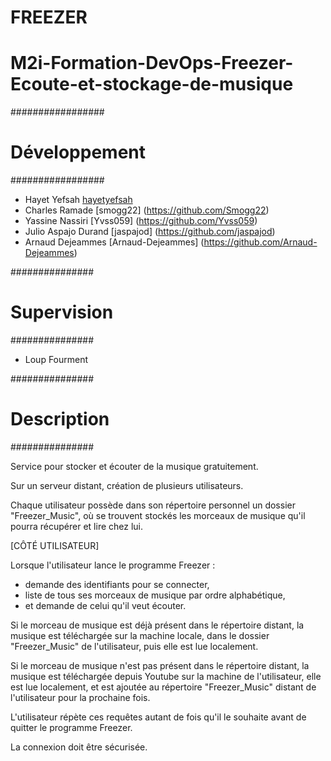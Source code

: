 # FREEZER #

# M2i-Formation-DevOps-Freezer-Ecoute-et-stockage-de-musique #

#################
# Développement #
#################

* Hayet Yefsah
[hayetyefsah](https://github.com/hayetyefsah)
* Charles Ramade
[smogg22] (https://github.com/Smogg22)
* Yassine Nassiri
[Yvss059] (https://github.com/Yvss059)
* Julio Aspajo Durand
[jaspajod] (https://github.com/jaspajod)
* Arnaud Dejeammes
[Arnaud-Dejeammes] (https://github.com/Arnaud-Dejeammes)

###############
# Supervision #
###############

* Loup Fourment

###############
# Description #
###############

Service pour stocker et écouter de la musique gratuitement.

Sur un serveur distant, création de plusieurs utilisateurs.

Chaque utilisateur possède dans son répertoire personnel un dossier "Freezer_Music", où se trouvent stockés les morceaux de musique qu'il pourra récupérer et lire chez lui.

[CÔTÉ UTILISATEUR]

Lorsque l'utilisateur lance le programme Freezer :

- demande des identifiants pour se connecter,
- liste de tous ses morceaux de musique par ordre alphabétique,
- et demande de celui qu'il veut écouter.

Si le morceau de musique est déjà présent dans le répertoire distant, la musique est téléchargée sur la machine locale, dans le dossier "Freezer_Music" de l'utilisateur, puis elle est lue localement.

Si le morceau de musique n'est pas présent dans le répertoire distant, la musique est téléchargée depuis Youtube sur la machine de l'utilisateur, elle est lue localement, et est ajoutée au répertoire "Freezer_Music" distant de l'utilisateur pour la prochaine fois.

L'utilisateur répète ces requêtes autant de fois qu'il le souhaite avant de quitter le programme Freezer.

La connexion doit être sécurisée.



